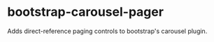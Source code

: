 bootstrap-carousel-pager
========================

Adds direct-reference paging controls to bootstrap's carousel plugin.
